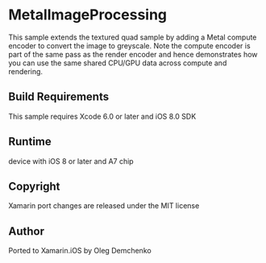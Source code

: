 MetalImageProcessing
====================

This sample extends the textured quad sample by adding a Metal compute
encoder to convert the image to greyscale. Note the compute encoder is
part of the same pass as the render encoder and hence demonstrates how
you can use the same shared CPU/GPU data across compute and rendering.


Build Requirements
------------------

This sample requires Xcode 6.0 or later and iOS 8.0 SDK

Runtime
------------------
device with iOS 8 or later and A7 chip

Copyright
---------

Xamarin port changes are released under the MIT license

Author
------ 

Ported to Xamarin.iOS by Oleg Demchenko
